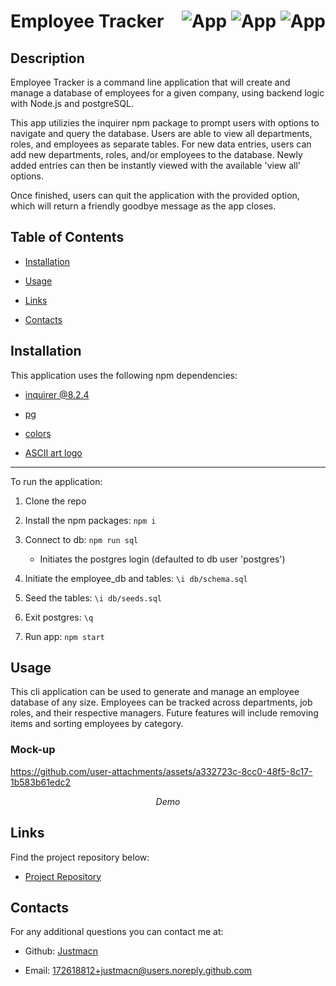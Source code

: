 # Employee Tracker <div style="float: right;">![App](https://img.shields.io/badge/Language-Javascript-red.svg) ![App](https://img.shields.io/badge/Database-PostgreSQL-blue.svg) ![App](https://img.shields.io/badge/Enviornment-Node.js-pine.svg)</div>

## Description

Employee Tracker is a command line application that will create and manage a database of employees for a given company, using backend logic with Node.js and postgreSQL. 

This app utilizies the inquirer npm package to prompt users with options to navigate and query the database. Users are able to view all departments, roles, and employees as separate tables. For new data entries, users can add new departments, roles, and/or employees to the database. Newly added entries can then be instantly viewed with the available 'view all' options. 

Once finished, users can quit the application with the provided option, which will return a friendly goodbye message as the app closes.

## Table of Contents

- [Installation](#installation)

- [Usage](#usage)

- [Links](#links)

- [Contacts](#contact)

## Installation

This application uses the following npm dependencies:
- [inquirer @8.2.4](https://www.npmjs.com/package/inquirer) 

- [pg](https://www.npmjs.com/package/pg)

- [colors](https://www.npmjs.com/package/colors)

- [ASCII art logo](https://www.npmjs.com/package/asciiart-logo)

---

To run the application:
1. Clone the repo

2. Install the npm packages: `npm i`

3. Connect to db: `npm run sql`
    - Initiates the postgres login (defaulted to db user 'postgres')

4. Initiate the employee_db and tables: `\i db/schema.sql`

5. Seed the tables: `\i db/seeds.sql`

6. Exit postgres: `\q`

7. Run app: `npm start`

## Usage

This cli application can be used to generate and manage an employee database of any size. Employees can be tracked across departments, job roles, and their respective managers. Future features will include removing items and sorting employees by category.

### Mock-up

https://github.com/user-attachments/assets/a332723c-8cc0-48f5-8c17-1b583b61edc2
<div style="text-align: center; font-style: italic;">Demo</div>


## Links
Find the project repository below:

- [Project Repository](https://github.com/justmacn/Employee-Tracker)

## Contacts

For any additional questions you can contact me at:

- Github: [Justmacn](https://github.com/Justmacn)

- Email: 172618812+justmacn@users.noreply.github.com
